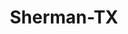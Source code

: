 ---
title: Sherman-TX
slug: sherman-tx
f_state:
- cms/state/texas.md
f_locations:
- cms/payday-loan/cash-america-6671.md
- cms/payday-loan/cash-store-8570.md
- cms/payday-loan/cash-today-8788.md
- cms/payday-loan/cash-today-8792.md
- cms/payday-loan/check-go-9964.md
- cms/payday-loan/cliff-check-cashing-15082.md
- cms/payday-loan/cliffs-check-cashing-store-15086.md
- cms/payday-loan/detrick-solutions-15774.md
- cms/payday-loan/expresstax-17209.md
- cms/payday-loan/j-js-check-cashing-19797.md
- cms/payday-loan/j-power-agency-llc-19801.md
- cms/payday-loan/th-e-cash-store-27332.md
updated-on: '2024-05-30T13:41:28.615Z'
created-on: '2024-05-30T13:41:28.615Z'
published-on: '2024-05-30T13:54:32.469Z'
f_city: Sherman
layout: '[city].html'
tags: city
---